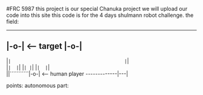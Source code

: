 #FRC 5987
this project is our special Chanuka project 
we will upload our code into this site
this code is for the 4 days shulmann robot challenge.
the field:

-----
|-o-|  <--  target
|-o-|
------------------
|````````````````|                                         
|````````````````|                            
|````````````````| 
|````````````````|
|````````````````|
|````````````````|
|````````````````| 
|````````````````|  
||```````````|-o-|  <-- human player
-------------|---|

points:
autonomous part:

